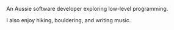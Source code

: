 An Aussie software developer exploring low-level programming.

I also enjoy hiking, bouldering, and writing music.
